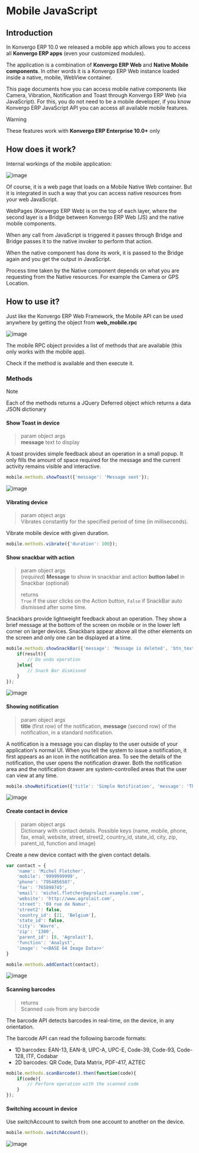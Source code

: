 # Mobile JavaScript

## Introduction

In Konvergo ERP 10.0 we released a mobile app which allows you to access all
**Konvergo ERP apps** (even your customized modules).

The application is a combination of **Konvergo ERP Web** and **Native Mobile
components**. In other words it is a Konvergo ERP Web instance loaded inside a
native, mobile, WebView container.

This page documents how you can access mobile native components like
Camera, Vibration, Notification and Toast through Konvergo ERP Web (via
JavaScript). For this, you do not need to be a mobile developer, if you
know Konvergo ERP JavaScript API you can access all available mobile features.

> [!WARNING]
> These features work with **Konvergo ERP Enterprise 10.0+** only

## How does it work?

Internal workings of the mobile application:

![image](mobile/mobile_working.jpg)

Of course, it is a web page that loads on a Mobile Native Web container.
But it is integrated in such a way that you can access native resources
from your web JavaScript.

WebPages (Konvergo ERP Web) is on the top of each layer, where the second layer
is a Bridge between Konvergo ERP Web (JS) and the native mobile components.

When any call from JavaScript is triggered it passes through Bridge and
Bridge passes it to the native invoker to perform that action.

When the native component has done its work, it is passed to the Bridge
again and you get the output in JavaScript.

Process time taken by the Native component depends on what you are
requesting from the Native resources. For example the Camera or GPS
Location.

## How to use it?

Just like the Konvergo ERP Web Framework, the Mobile API can be used anywhere by
getting the object from **web_mobile.rpc**

![image](mobile/odoo_mobile_api.png)

The mobile RPC object provides a list of methods that are available
(this only works with the mobile app).

Check if the method is available and then execute it.

### Methods

> [!NOTE]
> Each of the methods returns a JQuery Deferred object which returns a
> data JSON dictionary

#### Show Toast in device

> param object args  
> **message** text to display

A toast provides simple feedback about an operation in a small popup. It
only fills the amount of space required for the message and the current
activity remains visible and interactive.

``` javascript
mobile.methods.showToast({'message': 'Message sent'});
```

![image](mobile/toast.png)

#### Vibrating device

> param object args  
> Vibrates constantly for the specified period of time (in
> milliseconds).

Vibrate mobile device with given duration.

``` javascript
mobile.methods.vibrate({'duration': 100});
```

#### Show snackbar with action

> param object args  
> (*required*) **Message** to show in snackbar and action **button
> label** in Snackbar (optional)
>
> returns  
> `True` if the user clicks on the Action button, `False` if SnackBar
> auto dismissed after some time.

Snackbars provide lightweight feedback about an operation. They show a
brief message at the bottom of the screen on mobile or in the lower left
corner on larger devices. Snackbars appear above all the other elements
on the screen and only one can be displayed at a time.

``` javascript
mobile.methods.showSnackBar({'message': 'Message is deleted', 'btn_text': 'Undo'}).then(function(result){
    if(result){
        // Do undo operation
    }else{
        // Snack Bar dismissed
    }
});
```

![image](mobile/snackbar.png)

#### Showing notification

> param object args  
> **title** (first row) of the notification, **message** (second row) of
> the notification, in a standard notification.

A notification is a message you can display to the user outside of your
application's normal UI. When you tell the system to issue a
notification, it first appears as an icon in the notification area. To
see the details of the notification, the user opens the notification
drawer. Both the notification area and the notification drawer are
system-controlled areas that the user can view at any time.

``` javascript
mobile.showNotification({'title': 'Simple Notification', 'message': 'This is a test for a simple notification'})
```

![image](mobile/mobile_notification.png)

#### Create contact in device

> param object args  
> Dictionary with contact details. Possible keys (name, mobile, phone,
> fax, email, website, street, street2, country_id, state_id, city, zip,
> parent_id, function and image)

Create a new device contact with the given contact details.

``` javascript
var contact = {
    'name': 'Michel Fletcher',
    'mobile': '9999999999',
    'phone': '7954856587',
    'fax': '765898745',
    'email': 'michel.fletcher@agrolait.example.com',
    'website': 'http://www.agrolait.com',
    'street': '69 rue de Namur',
    'street2': false,
    'country_id': [21, 'Belgium'],
    'state_id': false,
    'city': 'Wavre',
    'zip': '1300',
    'parent_id': [8, 'Agrolait'],
    'function': 'Analyst',
    'image': '<<BASE 64 Image Data>>'
}

mobile.methods.addContact(contact);
```

![image](mobile/mobile_contact_create.png)

#### Scanning barcodes

> returns  
> Scanned `code` from any barcode

The barcode API detects barcodes in real-time, on the device, in any
orientation.

The barcode API can read the following barcode formats:

- 1D barcodes: EAN-13, EAN-8, UPC-A, UPC-E, Code-39, Code-93, Code-128,
  ITF, Codabar
- 2D barcodes: QR Code, Data Matrix, PDF-417, AZTEC

``` javascript
mobile.methods.scanBarcode().then(function(code){
    if(code){
        // Perform operation with the scanned code
    }
});
```

#### Switching account in device

Use switchAccount to switch from one account to another on the device.

``` javascript
mobile.methods.switchAccount();
```

![image](mobile/mobile_switch_account.png)
